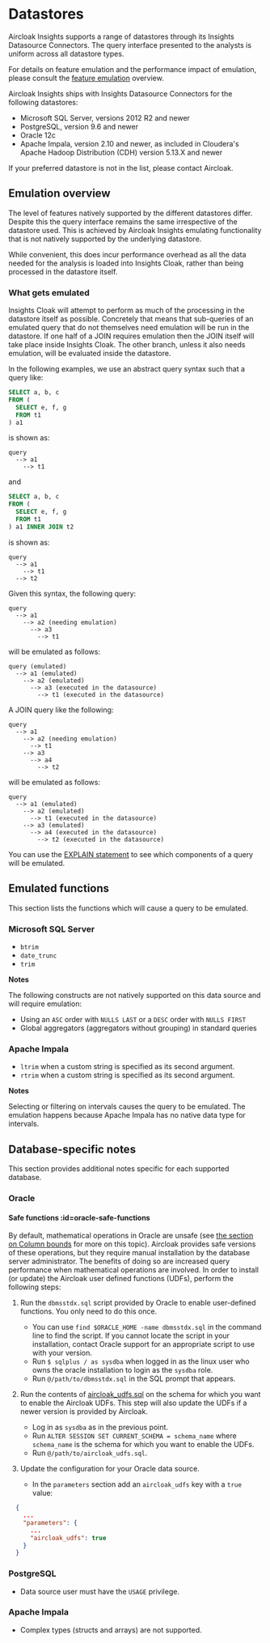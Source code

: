 # Datastores

Aircloak Insights supports a range of datastores through its Insights Datasource Connectors.
The query interface presented to the analysts is uniform across all datastore types.

For details on feature emulation and the performance impact of emulation,
please consult the [feature emulation](#emulation-overview) overview.

Aircloak Insights ships with Insights Datasource Connectors for the following datastores:

- Microsoft SQL Server, versions 2012 R2 and newer
- PostgreSQL, version 9.6 and newer
- Oracle 12c
- Apache Impala, version 2.10 and newer, as included in Cloudera's Apache Hadoop Distribution (CDH) version 5.13.X and newer

If your preferred datastore is not in the list, please contact Aircloak.

## Emulation overview

The level of features natively supported by the different datastores differ. Despite this
the query interface remains the same irrespective of the datastore used.
This is achieved by Aircloak Insights
emulating functionality that is not natively supported by the underlying datastore.

While convenient, this does incur performance overhead as all the data needed for the analysis
is loaded into Insights Cloak, rather than being processed in the datastore itself.

### What gets emulated

Insights Cloak will attempt to perform as much of the processing in the datastore itself as possible.
Concretely that means that sub-queries of an emulated query that do not themselves need emulation will be run in the datastore.
If one half of a JOIN requires emulation then the JOIN itself will take place inside Insights Cloak.
The other branch, unless it also needs emulation, will be evaluated inside the datastore.

In the following examples, we use an abstract query syntax such that a query like:

```sql
SELECT a, b, c
FROM (
  SELECT e, f, g
  FROM t1
) a1
```

is shown as:

```
query
  --> a1
    --> t1
```

and

```sql
SELECT a, b, c
FROM (
  SELECT e, f, g
  FROM t1
) a1 INNER JOIN t2
```

is shown as:

```
query
  --> a1
    --> t1
  --> t2
```

Given this syntax, the following query:

```
query
  --> a1
    --> a2 (needing emulation)
      --> a3
        --> t1
```

will be emulated as follows:

```
query (emulated)
  --> a1 (emulated)
    --> a2 (emulated)
      --> a3 (executed in the datasource)
        --> t1 (executed in the datasource)
```

A JOIN query like the following:

```
query
  --> a1
    --> a2 (needing emulation)
      --> t1
    --> a3
      --> a4
        --> t2
```

will be emulated as follows:

```
query
  --> a1 (emulated)
    --> a2 (emulated)
      --> t1 (executed in the datasource)
    --> a3 (emulated)
      --> a4 (executed in the datasource)
        --> t2 (executed in the datasource)
```

You can use the [EXPLAIN statement](/sql.md#describing-the-query-plan) to see which components of a query will be emulated.

## Emulated functions

This section lists the functions which will cause a query to be emulated.

### Microsoft SQL Server

- `btrim`
- `date_trunc`
- `trim`

**Notes**

The following constructs are not natively supported on this data source and will require emulation:

- Using an `ASC` order with `NULLS LAST` or a `DESC` order with `NULLS FIRST`
- Global aggregators (aggregators without grouping) in standard queries

### Apache Impala

- `ltrim` when a custom string is specified as its second argument.
- `rtrim` when a custom string is specified as its second argument.

**Notes**

Selecting or filtering on intervals causes the query to be emulated.
The emulation happens because Apache Impala has no native data type for intervals.

## Database-specific notes

This section provides additional notes specific for each supported database.

### Oracle

#### Safe functions :id=oracle-safe-functions

By default, mathematical operations in Oracle are unsafe (see [the section on Column
bounds](/sql/restrictions.md#column-bounds) for more on this topic). Aircloak provides safe versions of these
operations, but they require manual installation by the database server administrator. The benefits of doing so are
increased query performance when mathematical operations are involved. In order to install (or update) the Aircloak
user defined functions (UDFs), perform the following steps:

1. Run the `dbmsstdx.sql` script provided by Oracle to enable user-defined functions. You only need to do this once.

   - You can use `find $ORACLE_HOME -name dbmsstdx.sql` in the command line to find the script. If you cannot locate the
     script in your installation, contact Oracle support for an appropriate script to use with your version.
   - Run `$ sqlplus / as sysdba` when logged in as the linux user who owns the oracle installation to login as the
     `sysdba` role.
   - Run `@/path/to/dbmsstdx.sql` in the SQL prompt that appears.

2. Run the contents of <a href="/docs/aircloak_udfs.sql" target="_blank">aircloak_udfs.sql</a> on the schema for
   which you want to enable the Aircloak UDFs. This step will also update the UDFs if a newer version is provided by
   Aircloak.

   - Log in as `sysdba` as in the previous point.
   - Run `ALTER SESSION SET CURRENT_SCHEMA = schema_name` where `schema_name` is the schema for which you want to enable
     the UDFs.
   - Run `@/path/to/aircloak_udfs.sql`.

3. Update the configuration for your Oracle data source.

   - In the `parameters` section add an `aircloak_udfs` key with a `true` value:

```json
  {
    ...
    "parameters": {
      ...
      "aircloak_udfs": true
    }
  }
```

### PostgreSQL

- Data source user must have the `USAGE` privilege.

### Apache Impala

- Complex types (structs and arrays) are not supported.
